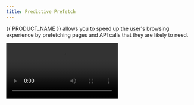 ```yaml
---
title: Predictive Prefetch
---
```


{{ PRODUCT_NAME }} allows you to speed up the user's browsing experience by prefetching pages and API calls that they are likely to need.

<Video src="https://www.youtube.com/watch?v=lfhSDCNgzfs" />

## Traffic Shielding {/* traffic-shielding */}

You might think that prefetching will put significant additional load on the infrastructure hosting your APIs. That's actually not the case! {{ PRODUCT_NAME }} only serves prefetch requests from the edge cache. It will never make a request to the origin if a prefetch request cannot be served from the edge cache, so your servers will never see an increased load.

## Configuring the Service Worker {/* service-worker */}

To enable prefetching, your site's service worker needs to use the `{{ PACKAGE_NAME }}/prefetch` library's `Prefetcher` class. If your site doesn't currently have a service worker, one can easily be created using Google's [Workbox](https://developers.google.com/web/tools/workbox).

Here's an example service worker based on Workbox:

```js
import {skipWaiting, clientsClaim} from 'workbox-core';
import {precacheAndRoute} from 'workbox-precaching';
import {Prefetcher} from '{{ PACKAGE_NAME }}/prefetch/sw';

skipWaiting();
clientsClaim();
precacheAndRoute(self.__WB_MANIFEST || []);

new Prefetcher().route();
```

Once you've created a service worker, code running in the browser window needs to register the service worker before prefetching can begin. How you do this depends on the front-end framework that you use.

If you're not using a front-end framework, you can use the `install` function from `{{ PACKAGE_NAME }}/prefetch` to install the service worker. Here's an example:

```js
import install from '{{ PACKAGE_NAME }}/prefetch/window/install';

install();
```

## Configuring Routes for Prefetching {/*configuring-routes-for-prefetching*/}

To ensure that prefetch traffic isn't passed on to your origin, {{ PRODUCT_NAME }} will only serve prefetch requests when a cached response is available at the edge. In order to allow a URL to be prefetched, configure a route that caches responses at the edge and in the service worker. In this example we define a route that caches product API calls for one hour:

```js
// routes.js
import {Router} from '{{ PACKAGE_NAME }}/core';

export default new Router()
  // Here we configure a route for the product API.
  .get('/api/products/:id.json', ({cache, proxy}) => {
    // In order to prefetch product data, we must cache responses at the edge and in the service worker.
    cache({
      edge: {
        maxAgeSeconds: 60 * 60, // cache at the edge for one hour
        staleWhileRevalidateSeconds: 60 * 60 * 24 * 365, // optionally serve stale while retreiving a fresh version from the origin
      },
      browser: {
        serviceWorkerSeconds: 60 * 60, // cache in the browser using the service worker for one hour
      },
    });
  });
```

## Prefetching a URL {/* prefetching-a-url */}

To prefetch a URL, call the `prefetch` function from `{{ PACKAGE_NAME }}/prefetch/window`. Here we prefetch data for a product page using the route we configured in the previous example.

```js
import {prefetch} from '{{ PACKAGE_NAME }}/prefetch/window';

prefetch('/api/products/1.json');
```

Prefetch requests are given the lowest priority. This ensures that they do not block more critical requests like API calls, images, scripts, and navigation.

## React {/* react */}

The `{{ PACKAGE_NAME }}/react` package provides a `Prefetch` component that you can wrap around any link to prefetch the link when it becomes visible in the viewport:

```js
import {Prefetch} from '{{ PACKAGE_NAME }}/react';

function ProductLink({product}) {
  return (
    <Prefetch url={`/api/products/${product.id}.json`}>
      <a href={`/products/${product.id}`}>{product.name}</a>
    </Prefetch>
  );
}
```

By default, `Prefetch` will fetch and cache the URL in the link's `href` attribute. If you have a single page app, you most likely want to prefetch the corresponding API call for the page rather than the page's HTML. The example above shows you how to set the `url` property to control which URL is prefetched.

## Next.js {/* nextjs */}

If you're using Next.js with `getServerSideProps`, use `createNextDataURL` from `{{ PACKAGE_NAME }}/next/client` to prefetch the data for the linked page.

```js
import {Prefetch} from '{{ PACKAGE_NAME }}/react';
import Link from 'next/link';
import {useRouter} from 'next/router';
import {createNextDataURL} from '{{ PACKAGE_NAME }}/next/client';

export default function ProductListing({products}) {
  const {locale} = useRouter(); // you can omit this if you're not using localization

  return (
    <ul>
      {products.map((product, i) => (
        <li key={i}>
          <Link href={product.url} passHref>
            <Prefetch
              url={createNextDataURL({
                href: product.url,
                locale, // you can omit this if you're not using localization
                routeParams: {
                  // keys must match the param names in your next page routes
                  // So for example if your product page is /products/[id].js:
                  id: product.id,
                },
              })}>
              <a>
                <img src={product.thumbnail} />
              </a>
            </Prefetch>
          </Link>
        </li>
      ))}
    </ul>
  );
}

export async function getServerSideProps({params: {id}}) {
  const products = await fetch(/* fetch from your api */).then((res) =>
    res.json()
  );

  return {
    props: {
      products,
    },
  };
}
```

## Vue {/* vue */}

The `{{ PACKAGE_NAME }}/vue` package provides a `Prefetch` component that you can wrap around any link to prefetch the link when it becomes visible in the viewport:

```jsx
<template>
  <Prefetch v-bind:url="/api/for/some/page">
    <router-link v-bind:to="/some/page">Some page</router-link>
  </Prefetch>
</template>

<script>
  import Prefetch from '{{ PACKAGE_NAME }}/vue/Prefetch'
  export default {
    components: {
      Prefetch,
    },
  }
</script>
```

By default `Prefetch` will fetch and cache the URL in the link's `to` attribute (for both `router-link` and `nuxt-link`). If you have a single page app, you most likely want to prefetch an API call for the page rather than the page's HTML. The example above shows you how to set the `url` property to control which URL is prefetched.

## Deep Fetching {/* deep-fetching */}

By default, prefetching only fetches the JSON API data or HTML document for a prefetched page. In order to achieve truly instant page transitions, all of the page's assets above the fold need to be prefetched as well. These typically include images, CSS, and JavaScript. This is where "deep fetching" comes in. Deep fetching parses the prefetched page and then fetches the important assets of the prefetched page that you specify.

To add deep fetching to your project, add the [DeepFetchPlugin](/docs/api/prefetch/classes/_sw_deepfetchplugin_.deepfetchplugin.html) to your service worker. The `DeepFetchPlugin` is then configured with an array of selectors that describe which assets need to be prefetched:

```js
import {Prefetcher} from '{{ PACKAGE_NAME }}/prefetch/sw';
import DeepFetchPlugin from '{{ PACKAGE_NAME }}/prefetch/sw/DeepFetchPlugin';

new Prefetcher({
  plugins: [
    new DeepFetchPlugin([
      {
        /* Deep fetching configuration objects go here */
      },
    ]),
  ],
});
```

The `DeepFetchPlugin` can parse both HTML and JSON documents to extract the page assets that must be deep fetched. For {{ PRODUCT_NAME }} projects that are headless (i.e. the front end communicates with the backend through an API), you'll typically use the JSON option. However if the backend and front-end endpoints are communicating using HTML responses then you'll want to use the HTML option. Note that you can mix both HTML and JSON configuration objects in the an array passed to the `DeepFetchPlugin`.

### Deep fetching URLs in JSON responses {/* deep-fetching-urls-in-json-responses */}

For JSON responses, you'll pass the `DeepFetchPlugin` an array of [DeepFetchJsonConfig interface]({{ DOCS_URL }}/docs/api/prefetch/interfaces/_sw_deepfetchplugin_.deepfetchjsonconfig.html) objects. These `DeepFetchJsonConfig` objects describe the asset URLs in the JSON response that should be prefetched. For example, the snippet below finds product images to deep fetch for a category page response:

```js
new DeepFetchPlugin([
  // parses the category API response to deep fetch the product images:
  {
    jsonQuery: 'Bundles.[**].Products:products(Product).MediumImageFile',
    jsonQueryOptions: {
      locals: {
        // filters out null products:
        products: (input) => input.filter((prod) => prod),
      },
    },
    maxMatches: 10,
    as: 'image',
  },
]);
```

The `jsonQuery` syntax is provided by the [json-query](https://github.com/auditassistant/json-query) library. You can test your JSON queries using their [JSON-query Tester Sandbox](https://maxleiko.github.io/json-query-tester/).

### Deep Fetching for HTML documents {/* deep-fetching-for-html-documents */}

To deep fetch HTML documents, pass the plugin objects that match the [DeepFetchHtmlConfig interface]({{ DOCS_URL }}/docs/api/prefetch/interfaces/_sw_deepfetchplugin_.deepfetchhtmlconfig.html) and describe which HTML elements need to be prefetched via CSS selectors.

For example, imagine you're configuring prefetching for a product page and you want to ensure the main product image is prefetched so that it appears immediately when the page loads. If the main product image is displayed with an HTML `img` element with a CSS class called `product-featured-media`, it can be prefetched by adding the following to the DeepFetchPlugin:

```js
import {Prefetcher} from '{{ PACKAGE_NAME }}/prefetch/sw';
import DeepFetchPlugin from '{{ PACKAGE_NAME }}/prefetch/sw/DeepFetchPlugin';

new Prefetcher({
  plugins: [
    new DeepFetchPlugin([
      {
        selector: 'img.product-featured-media', // CSS selector syntax - just like you would use with document.querySelector()
        maxMatches: 1, // limits the number of matched elements to prefetch to 1 per page
        attribute: 'src', // the attribute holding the URL to prefetching
        as: 'image', // the type of asset being prefetched
      },
    ]),
  ],
});
```

#### Computing the URL to be prefetched {/* computing-the-url-to-be-prefetched */}

In the example above the `img` element's `src` attribute contains URL that needs to be prefetched. Sometimes finding the URL to prefetch is not so straightforward. For example, apps sometimes use JavaScript to compute the URL for responsive images based on the user's device size. In such cases you can provide a `callback` function which will be passed all matching elements and decide what URLs to prefetch. Here is an example:

```typescript
import {Prefetcher, prefetch} from '{{ PACKAGE_NAME }}/prefetch/sw';
import DeepFetchPlugin, {
  DeepFetchCallbackParam,
} from '{{ PACKAGE_NAME }}/prefetch/sw/DeepFetchPlugin';

new Prefetcher({
  plugins: [
    new DeepFetchPlugin([
      {
        selector: 'img.grid-view-item__image',
        maxMatches: 4,
        as: 'image',
        callback: deepFetchResponsiveImages,
      },
    ]),
  ],
});

function deepFetchResponsiveImages({$el, el, $}: DeepFetchCallbackParam) {
  const urlTemplate = $el.attr('data-src');
  const dataWidths = $el.attr('data-widths');

  if (dataWidths && urlTemplate) {
    const widths = JSON.parse(dataWidths);

    for (let width of widths.slice(0, 2)) {
      const url = urlTemplate?.replace(/\{width\}/, width);
      prefetch(url, 'image');
    }
  }
}
```

## GraphQL {/* graphql */}

{{ PRODUCT_NAME }} also enables caching and prefetching of GraphQL requests via a middleware for [Apollo](https://www.apollographql.com/apollo-client). To enable prefetching of GraphQL queries in both the edge and the service worker:

1. Ensure that your GraphQL API is configured to accept GET requests. The Apollo client uses POST requests by default, but the Apollo server [automatically accepts both GETs and POSTs](https://www.apollographql.com/docs/apollo-server/v1/requests/). We use GETs instead of POSTs for two reasons:

   1. So that the URLs are sufficiently unique cache keys
   2. Browser cache APIs only support caching GETs

2. Add `{{ PACKAGE_NAME }}/apollo` to your project:

```bash
npm i --save {{ PACKAGE_NAME }}/apollo
```

3. Add your GraphQL API as a backend to `{{ CONFIG_FILE }}`. For example:

```js
// {{ CONFIG_FILE }}

module.exports = {
  backends: {
    graphql: {
      domainOrIp: 'graphql.my-site.com',
      hostHeader: 'graphql.my-site.com',
    },
  },
};
```

4. Add a GET route for the GraphQL endpoint to your router:

```js
const {Router, CustomCacheKey} = require('{{ PACKAGE_NAME }}/core/router');
const {decompressRequest} = require('{{ PACKAGE_NAME }}/apollo');

module.exports = new Router()
  .post('/graphql', ({proxy}) => {
    proxy('graphql'); // forward posts requests to apollo unaltered
  })
  .get('/graphql', ({cache, removeUpstreamResponseHeader, proxy}) => {
    cache({
      edge: {
        maxAgeSeconds: 60 * 60 * 24,
        staleWhileRevalidateSeconds: 60 * 60,
      },
      browser: {
        maxAgeSeconds: 0,
        serviceWorkerSeconds: 60 * 60 * 24,
      },
    });

    // Some APIs, like Shopify, attempt to establish a session by setting a cookie. {{ PRODUCT_NAME }} will
    // not cache responses with a set-cookie header, so we remove it before attempting to write
    // the response to the cache
    removeUpstreamResponseHeader('set-cookie');

    // Proxy the request to the "graphql" backend configured in {{ CONFIG_FILE }}
    // Here we use decompressRequest to decompress and extract the GraphQL query from the URL's query string
    // and convert the GET to a POST when connecting to the GraphQL server.
    proxy('graphql', {transformRequest: decompressRequest});
  });
```

5. Configure your Apollo client to use a custom link from {{ PACKAGE_NAME }}/apollo's `createHttpLink` function. For example:

```js
import {createHttpLink} from '{{ PACKAGE_NAME }}/apollo';

export default () => ({
  defaultHttpLink: false,
  link: createHttpLink({
    credentials: 'omit',
    uri:
      typeof window === 'undefined' // Use a relative URL when running in the browser so that GraphQL requests are fetched via {{ PRODUCT_NAME }}'s edge cache.
        ? process.env.GQL_ENDPOINT
        : '/graphql',
    headers: {
      'X-Shopify-Storefront-Access-Token': process.env.GQL_ACCESS_TOKEN,
    },
  }),
});
```

The `createHttpLink` function accepts all of the options [documented here](https://www.apollographql.com/docs/link/links/http/#options) and automatically
uses GET requests for all queries so that they can be cached at the edge and prefetched by the service worker.

6. Use `createApolloURL(client, query, variables)` to create the URL to prefetch:

```js
import {Prefetch} from '{{ PACKAGE_NAME }}/react';
import {createApolloURL} from '{{ PACKAGE_NAME }}/apollo';
import productById from '../apollo/queries/productById.gql';

function MyProductLink({product}) {
  return (
    <Prefetch
      url={createApolloURL(this.$apollo, productById, {id: product.id})}>
      <a href={product.url}>{product.name}</a>
    </Prefetch>
  );
}
```

You can test that everything is running locally by running your project with:

```bash
{{ CLI_NAME }} dev --cache
```

### Advantages over Apollo's prefetch functionality {/* advantages-over-apollos-prefetch-functionality */}

[Apollo provides it's own ability to prefetch data.](https://www.apollographql.com/docs/react/performance/performance/) Prefetching using the method described above has a number of advantages:

- It minimizes the amount of data that needs to be transmitted in response to the initial request, making the page faster.
- Prefetched data is held in the service worker cache so it can be used in the event that the user navigates away from your website and returns later.
- Data is prefetched with low priority so that prefetch requests will not block other more important requests like navigation and images.

## Reducing 412s {/* reducing-412s */}

By default, {{ PRODUCT_NAME }} will only serve prefetch requests from the edge cache. If a request cannot be served from the cache, a 412 status is returned. This protects your origin servers from additional traffic associated with prefetching. If you're seeing a surprisingly high number of 412s in your logs:

1. Ensure that the URLs you're prefetching match exactly those that are fetched during page navigation. Prefetch URLs will have `?{{ COOKIE_PREFIX }}_prefetch=1` whereas the URLs associated with page navigation won't. That's okay. The `{{ COOKIE_PREFIX }}_*` query parameters are automatically excluded from the cache key. Just ensure that there are no other differences.
2. Ensure that `cache` settings have stale-while-revalidate enabled. For example:

```js
router.get('/p/:productId', ({cache}) => {
  cache({
    edge: {
      maxAgeSeconds: 60 * 60,
      staleWhileRevalidateSeconds: 60 * 60 * 24, // this way stale items can still be prefetched
    },
  });
});
```

3. Consider increasing `edge.maxAgeSeconds`. The shorter the cache time to live is, the more prefetches will fail.
4. Set the `includeCacheMisses` install option to `true`. This should be used with caution and is not recommended for use in production because it will significantly increase the traffic to your origin or API servers.

```js
import install from '{{ PACKAGE_NAME }}/prefetch/window/install';

// Call the following once when the page loads to allow prefetch requests to be served when responses
// aren't available in the edge cache:
install({includeCacheMisses: true});
```

## The cache-manifest.js File {/* the-cache-manifestjs-file */}

This file is generated at runtime and is used by the `Prefetcher` class from `{{ PACKAGE_NAME }}/prefetch` to add routes to the [service worker](#section_service_worker). The routes ensure that custom cache keys and the `serviceWorkerSeconds` properties from the `cache()` settings in your router are propagated to the service worker.

For more information on `Prefetcher`, `serviceWorkderSeconds`, and `cache()`, see [Class Prefetcher](/docs/api/prefetch/classes/_sw_prefetcher_.prefetcher.html).
